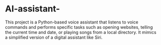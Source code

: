 # AI-assistant-
This project is a Python-based voice assistant that listens to voice commands and performs specific tasks such as opening websites, telling the current time and date, or playing songs from a local directory. It mimics a simplified version of a digital assistant like Siri.
